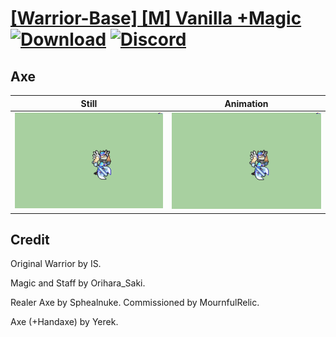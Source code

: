 # [\[Warrior-Base\] \[M\] Vanilla +Magic](./) [![Download](https://img.shields.io/badge/Download--red?style=social&logo=github)](https://minhaskamal.github.io/DownGit/#/home?url=https://github.com/Klokinator/FE-Repo/tree/main/Battle%20Animations%2FInfantry%20-%20(Axe)%20Fighters%20and%20Warriors%2F%5BWarrior-Base%5D%20%5BM%5D%20Vanilla%20%2BMagic%2F3.%20Axe%20(%2BHandaxe)) [![Discord](https://img.shields.io/badge/Discord--blue?style=social&logo=discord)](https://discord.gg/C7VNGnyTPA)

## Axe

| Still | Animation |
| :---: | :-------: |
| ![Axe still](./Axe_000.png) | ![Axe](./Axe.gif) |

## Credit

Original Warrior by IS. 

Magic and Staff by Orihara_Saki.

Realer Axe by Sphealnuke. Commissioned by MournfulRelic.

Axe (+Handaxe) by Yerek.
